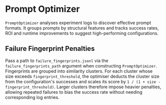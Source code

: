 # Prompt Optimizer

`PromptOptimizer` analyses experiment logs to discover effective prompt formats.
It groups prompts by structural features and tracks success rates, ROI and
runtime improvements to suggest high-performing configurations.

## Failure Fingerprint Penalties

Pass a path to `failure_fingerprints.jsonl` via the
`failure_fingerprints_path` argument when constructing `PromptOptimizer`.
Fingerprints are grouped into similarity clusters. For each cluster whose size
exceeds `fingerprint_threshold`, the optimiser deducts the cluster size from the
configuration's successes and scales its score by `1 / (1 + size -
fingerprint_threshold)`. Larger clusters therefore impose heavier penalties,
allowing repeated failures to bias the success rate without needing
corresponding log entries.
